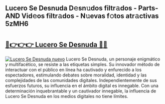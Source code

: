 ## Lucero Se Desnuda D𝚎sn𝚞dos filtr𝚊dos - Parts-AND Vid𝚎os filtr𝚊dos - N𝚞evas f𝚘tos atr𝚊ctivas 5zMH6

# <h2><a href="http://mb53egd.tromn.icu/?c=Lucero+Se+Desnuda">🔗👉👉👉 Lucero Se Desnuda 🔗🔗</a></h2>

[![Lucero Se Desnuda nuevo](https://i.imgur.com/pEAQMta.gif)](http://mb53egd.tromn.icu/?c=Lucero+Se+Desnuda)
Lucero Se Desnuda, un personaje enigmático y multifacético, se resiste a las etiquetas simples. Su innovador método de interactuar con el público en línea ha cautivado y enfurecido a los espectadores, estimulando debates sobre moralidad, identidad y las complejidades de las comunidades digitales. Independientemente de sus esfuerzos futuros, su influencia en el ámbito digital es innegable. Con una determinación inquebrantable y un cautivador innegable, la influencia de Lucero Se Desnuda en los medios digitales no tiene límites.
